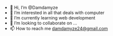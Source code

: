 - 👋 Hi, I’m @Damdamyze
- 👀 I’m interested in all that deals with computer
- 🌱 I’m currently learning web development
- 💞️ I’m looking to collaborate on ...
- 📫 How to reach me damdamyze24@gmail.com

<!---
Damdamyze/Damdamyze is a ✨ special ✨ repository because its `README.md` (this file) appears on your GitHub profile.
You can click the Preview link to take a look at your changes.
--->
